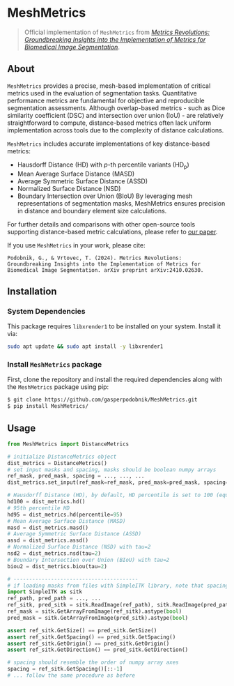 # MeshMetrics
> Official implementation of `MeshMetrics` from [_Metrics Revolutions: Groundbreaking Insights into the Implementation of Metrics for Biomedical Image Segmentation_](https://arxiv.org/abs/2410.02630).

## About
`MeshMetrics` provides a precise, mesh-based implementation of critical metrics used in the evaluation of segmentation tasks. Quantitative performance metrics are fundamental for objective and reproducible segmentation assessments. Although overlap-based metrics - such as Dice similarity coefficient (DSC) and intersection over union (IoU) - are relatively straightforward to compute, distance-based metrics often lack uniform implementation across tools due to the complexity of distance calculations.

`MeshMetrics` includes accurate implementations of key distance-based metrics:
- Hausdorff Distance (HD) with $p$-th percentile variants (HD<sub>p</sub>)
- Mean Average Surface Distance (MASD)
- Average Symmetric Surface Distance (ASSD)
- Normalized Surface Distance (NSD)
- Boundary Intersection over Union (BIoU)
By leveraging mesh representations of segmentation masks, MeshMetrics ensures precision in distance and boundary element size calculations.

For further details and comparisons with other open-source tools supporting distance-based metric calculations, please refer to [our paper](https://arxiv.org/abs/2410.02630).

If you use `MeshMetrics` in your work, please cite:
```
Podobnik, G., & Vrtovec, T. (2024). Metrics Revolutions: Groundbreaking Insights into the Implementation of Metrics for Biomedical Image Segmentation. arXiv preprint arXiv:2410.02630.
```

## Installation
### System Dependencies
This package requires `libxrender1` to be installed on your system. Install it via:
```bash
sudo apt update && sudo apt install -y libxrender1
```

### Install `MeshMetrics` package
First, clone the repository and install the required dependencies along with the `MeshMetrics` package using pip:
```bash
$ git clone https://github.com/gasperpodobnik/MeshMetrics.git
$ pip install MeshMetrics/
```

## Usage
```python
from MeshMetrics import DistanceMetrics

# initialize DistanceMetrics object
dist_metrics = DistanceMetrics()
# set input masks and spacing, masks should be boolean numpy arrays
ref_mask, pred_mask, spacing = ..., ..., ...
dist_metrics.set_input(ref_mask=ref_mask, pred_mask=pred_mask, spacing=spacing)

# Hausdorff Distance (HD), by default, HD percentile is set to 100 (equivalent to HD)
hd100 = dist_metrics.hd()
# 95th percentile HD
hd95 = dist_metrics.hd(percentile=95)
# Mean Average Surface Distance (MASD)
masd = dist_metrics.masd()
# Average Symmetric Surface Distance (ASSD)
assd = dist_metrics.assd()
# Normalized Surface Distance (NSD) with tau=2
nsd2 = dist_metrics.nsd(tau=2)
# Boundary Intersection over Union (BIoU) with tau=2
biou2 = dist_metrics.biou(tau=2)

# ----------------------------------------
# if loading masks from files with SimpleITK library, note that spacing needs to be reordered
import SimpleITK as sitk
ref_path, pred_path = ..., ...
ref_sitk, pred_sitk = sitk.ReadImage(ref_path), sitk.ReadImage(pred_path)
ref_mask = sitk.GetArrayFromImage(ref_sitk).astype(bool)
pred_mask = sitk.GetArrayFromImage(pred_sitk).astype(bool)

assert ref_sitk.GetSize() == pred_sitk.GetSize()
assert ref_sitk.GetSpacing() == pred_sitk.GetSpacing()
assert ref_sitk.GetOrigin() == pred_sitk.GetOrigin()
assert ref_sitk.GetDirection() == pred_sitk.GetDirection()

# spacing should resemble the order of numpy array axes
spacing = ref_sitk.GetSpacing()[::-1]
# ... follow the same procedure as before
```
